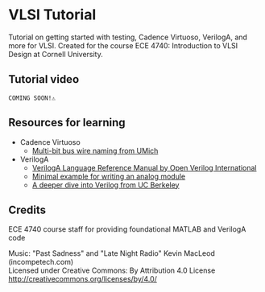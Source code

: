 # VLSI Tutorial
Tutorial on getting started with testing, Cadence Virtuoso, VerilogA, and more for VLSI. Created for the course ECE 4740: Introduction to VLSI Design at Cornell University.

## Tutorial video
```COMING SOON!⚠️```


## Resources for learning
- Cadence Virtuoso
  - [Multi-bit bus wire naming from UMich](https://www.eecs.umich.edu/courses/eecs427/f10/Common/busnames.pdf)
- VerilogA
  - [VerilogA Language Reference Manual by Open Verilog International](https://www.siue.edu/~gengel/ece585WebStuff/OVI_VerilogA.pdf)
  - [Minimal example for writing an analog module](https://community.cadence.com/cadence_technology_forums/f/custom-ic-skill/42686/virtuoso-how-to-create-a-truly-parametric-component-i-e-with-dynamic-termorder)
  - [A deeper dive into Verilog from UC Berkeley](https://inst.eecs.berkeley.edu/~eecs151/fa20/files/verilog/Verilog_Primer_Slides.pdf)


## Credits

ECE 4740 course staff for providing foundational MATLAB and VerilogA code

Music: "Past Sadness" and "Late Night Radio" Kevin MacLeod (incompetech.com)  
Licensed under Creative Commons: By Attribution 4.0 License  
http://creativecommons.org/licenses/by/4.0/
